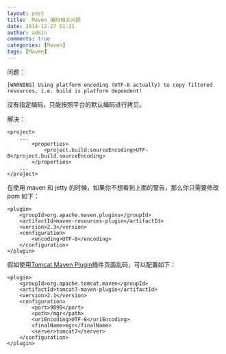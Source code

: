 ```yaml
---
layout: post
title:  Maven 编码相关问题
date: 2014-12-27 01:21
author: admin
comments: true
categories: [Maven]
tags: [Maven]
---
```


问题：

	[WARNING] Using platform encoding (UTF-8 actually) to copy filtered resources, i.e. build is platform dependent!

没有指定编码，只能按照平台的默认编码进行拷贝。

解决：

	<project> 
	    ... 
	        <properties> 
	            <project.build.sourceEncoding>UTF-8</project.build.sourceEncoding> 
	        </properties> 
	    ... 
	</project>

<!-- more -->

在使用 maven 和 jetty 的时候，如果你不想看到上面的警告，那么你只需要修改 pom 如下： 

	<plugin> 
	    <groupId>org.apache.maven.plugins</groupId> 
	    <artifactId>maven-resources-plugin</artifactId> 
	    <version>2.3</version> 
	    <configuration> 
	        <encoding>UTF-8</encoding> 
	    </configuration> 
	</plugin> 

假如使用[Tomcat Maven Plugin](http://www.waylau.com/tomcat-maven-plugin/)插件页面乱码，可以配置如下：

	<plugin>
	    <groupId>org.apache.tomcat.maven</groupId>
	    <artifactId>tomcat7-maven-plugin</artifactId>
	    <version>2.1</version>
	    <configuration>
	        <port>9090</port>
	        <path>/mgr</path>
	        <uriEncoding>UTF-8</uriEncoding>
	        <finalName>mgr</finalName>
	        <server>tomcat7</server>
	    </configuration>
	</plugin>